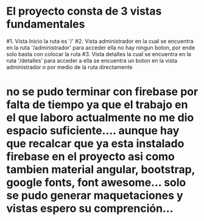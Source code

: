 # El proyecto consta de 3 vistas fundamentales

#1. Vista Inicio la ruta es '/'
#2. Vista administrador en la cual se encuentra en la ruta '/administrador' para acceder  ella no hay ningun boton, por ende solo basta con colocar la ruta
#3. Vista detalles la cual se encuentra en la ruta '/detalles' para acceder a ella se encuentra un boton en la vista administrador o por medio de la ruta directamente

# no se pudo terminar con firebase por falta de tiempo ya que el trabajo en el que laboro actualmente no me dio espacio suficiente.... aunque hay que recalcar que ya esta instalado firebase en el proyecto asi como tambien material angular, bootstrap, google fonts, font awesome... solo se pudo generar maquetaciones y vistas espero su comprención...
